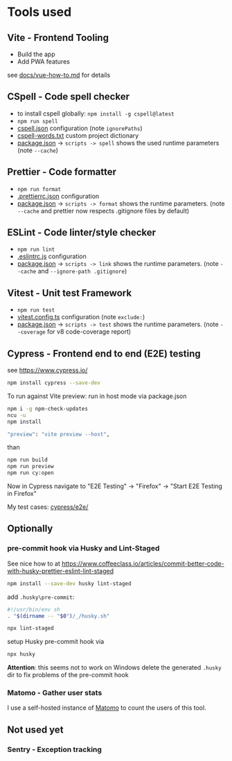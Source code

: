 # Tools used

## Vite - Frontend Tooling

- Build the app
- Add PWA features

see [docs/vue-how-to.md](https://github.com/entorb/eta-vue/blob/main/docs/vue-how-to.md) for details

## CSpell - Code spell checker

- to install cspell globally: `npm install -g cspell@latest`
- `npm run spell`
- [cspell.json](https://github.com/entorb/eta-vue/blob/main/cspell.json) configuration (note `ignorePaths`)
- [cspell-words.txt](https://github.com/entorb/eta-vue/blob/main/cspell-words.txt) custom project dictionary
- [package.json](https://github.com/entorb/eta-vue/blob/main/package.json) -> `scripts -> spell` shows the used runtime parameters (note `--cache`)

## Prettier - Code formatter

- `npm run format`
- [.prettierrc.json](https://github.com/entorb/eta-vue/blob/main/.prettierrc.json) configuration
- [package.json](https://github.com/entorb/eta-vue/blob/main/package.json) -> `scripts -> format` shows the runtime parameters. (note `--cache` and prettier now respects .gitignore files by default)

## ESLint - Code linter/style checker

- `npm run lint`
- [.eslintrc.js](https://github.com/entorb/eta-vue/blob/main/.eslintrc.js) configuration
- [package.json](https://github.com/entorb/eta-vue/blob/main/package.json) -> `scripts -> link` shows the runtime parameters. (note `--cache` and `--ignore-path .gitignore`)

## Vitest - Unit test Framework

- `npm run test`
- [vitest.config.ts](https://github.com/entorb/eta-vue/blob/main/vitest.config.ts) configuration (note `exclude:`)
- [package.json](https://github.com/entorb/eta-vue/blob/main/package.json) -> `scripts -> test` shows the runtime parameters. (note `--coverage` for v8 code-coverage report)

## Cypress - Frontend end to end (E2E) testing

see <https://www.cypress.io/>

```sh
npm install cypress --save-dev
```

To run against Vite preview: run in host mode via package.json

```sh
npm i -g npm-check-updates
ncu -u
npm install

"preview": "vite preview --host",
```

than

```sh
npm run build
npm run preview
npm run cy:open
```

Now in Cypress navigate to "E2E Testing" -> "Firefox" -> "Start E2E Testing in Firefox"

My test cases: [cypress/e2e/](https://github.com/entorb/eta-vue/blob/main/cypress/e2e)

## Optionally

### pre-commit hook via Husky and Lint-Staged

See nice how to at <https://www.coffeeclass.io/articles/commit-better-code-with-husky-prettier-eslint-lint-staged>

```sh
npm install --save-dev husky lint-staged
```

add `.husky\pre-commit`:

```sh
#!/usr/bin/env sh
. "$(dirname -- "$0")/_/husky.sh"

npx lint-staged
```

setup Husky pre-commit hook via

```sh
npx husky
```

**Attention**: this seems not to work on Windows
delete the generated `.husky` dir to fix problems of the pre-commit hook

### Matomo - Gather user stats

I use a self-hosted instance of [Matomo](https://matomo.org/) to count the users of this tool.

## Not used yet

### Sentry - Exception tracking
